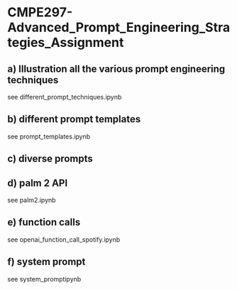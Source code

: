 # CMPE297-Advanced_Prompt_Engineering_Strategies_Assignment

## a) Illustration all the various prompt engineering techniques
see different_prompt_techniques.ipynb

## b) different prompt templates
see prompt_templates.ipynb

## c) diverse prompts

## d) palm 2 API
see palm2.ipynb

## e) function calls
see openai_function_call_spotify.ipynb

## f) system prompt
see system_promptipynb
